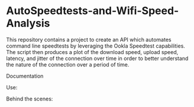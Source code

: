 # AutoSpeedtests-and-Wifi-Speed-Analysis
This repository contains a project to create an API which automates command line speedtests by leveraging the Ookla Speedtest
capabilities. The script then produces a plot of the download speed, upload speed, latency, and jitter of the connection over time in
order to better understand the nature of the connection over a period of time.

Documentation

Use: 

Behind the scenes:

